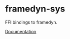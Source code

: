 # framedyn-sys #
FFI bindings to framedyn.

[Documentation](https://retep998.github.io/doc/framedyn-sys/)
